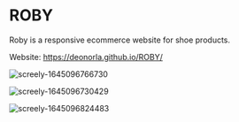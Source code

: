 # ROBY

 Roby is a responsive ecommerce website for shoe products.

 Website: https://deonorla.github.io/ROBY/
 
![screely-1645096766730](https://user-images.githubusercontent.com/91434033/154471203-3665cd14-ac3d-498d-9c66-13c0c05278df.png)

![screely-1645096730429](https://user-images.githubusercontent.com/91434033/154471285-fed7ca3e-1808-422d-9ea2-784f104d64ef.png)

![screely-1645096824483](https://user-images.githubusercontent.com/91434033/154471307-e58ebb35-b801-476d-92a4-be25e57d73a8.png)

